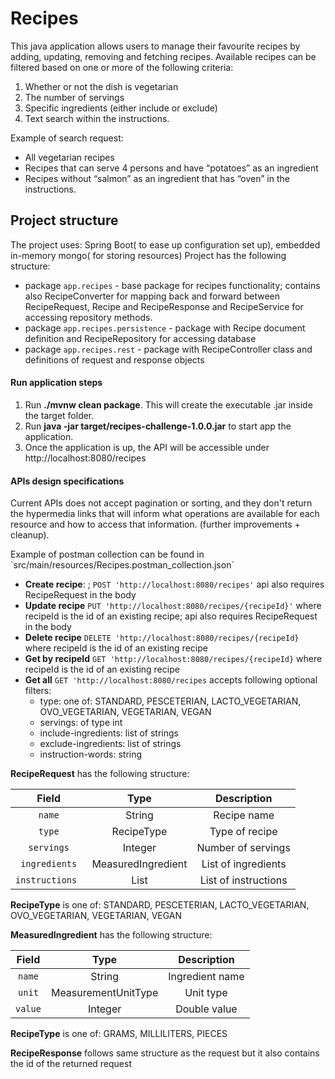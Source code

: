 # Recipes

This java application allows users to manage their favourite recipes by adding, updating, removing and fetching recipes.
Available recipes can be filtered based on one or more of the following criteria:

1. Whether or not the dish is vegetarian
2. The number of servings
3. Specific ingredients (either include or exclude)
4. Text search within the instructions.

Example of search request:

* All vegetarian recipes
* Recipes that can serve 4 persons and have “potatoes” as an ingredient
* Recipes without “salmon” as an ingredient that has “oven” in the instructions.

## Project structure

The project uses: Spring Boot( to ease up configuration set up), embedded in-memory mongo( for storing resources)
Project has the following structure:

* package `app.recipes` - base package for recipes functionality; contains also RecipeConverter for mapping back and
  forward between RecipeRequest, Recipe and RecipeResponse and RecipeService for accessing repository methods.
* package `app.recipes.persistence` - package with Recipe document definition and RecipeRepository for accessing
  database
* package `app.recipes.rest` - package with RecipeController class and definitions of request and response objects

#### Run application steps

1. Run **./mvnw clean package**. This will create the executable .jar inside the target folder.
2. Run **java -jar target/recipes-challenge-1.0.0.jar** to start app the application.
3. Once the application is up, the API will be accessible under http://localhost:8080/recipes

#### APIs design specifications

Current APIs does not accept pagination or sorting, and they don't return the hypermedia links that will inform what
operations are available for each resource and how to access that information. (further improvements + cleanup).
<p>
Example of postman collection can be found in `src/main/resources/Recipes.postman_collection.json`

* **Create recipe**: ;
  `POST 'http://localhost:8080/recipes'` api also requires RecipeRequest in the body
* **Update recipe**
  `PUT 'http://localhost:8080/recipes/{recipeId}'` where recipeId is the id of an existing recipe; api also requires
  RecipeRequest in the body
* **Delete recipe**
  `DELETE 'http://localhost:8080/recipes/{recipeId}` where recipeId is the id of an existing recipe
* **Get by recipeId**
  `GET 'http://localhost:8080/recipes/{recipeId}` where recipeId is the id of an existing recipe
* **Get all**
  `GET 'http://localhost:8080/recipes` accepts following optional filters:
    * type: one of: STANDARD, PESCETERIAN, LACTO_VEGETARIAN, OVO_VEGETARIAN, VEGETARIAN, VEGAN
    * servings: of type int
    * include-ingredients: list of strings
    * exclude-ingredients: list of strings
    * instruction-words: string

**RecipeRequest** has the following structure:

|      Field      |        Type        |     Description      |
|:---------------:|:------------------:|:--------------------:|
|     `name`      |       String       |     Recipe name      |
|     `type`      |     RecipeType     |    Type of recipe    |
|   `servings`    |      Integer       |  Number of servings  |
|  `ingredients`  | MeasuredIngredient | List of ingredients  |
| `instructions ` |    List<String>    | List of instructions |

**RecipeType** is one of:   STANDARD, PESCETERIAN, LACTO_VEGETARIAN, OVO_VEGETARIAN, VEGETARIAN, VEGAN

**MeasuredIngredient** has the following structure:

|      Field      |             Type              |       Description       |
|:---------------:|:-----------------------------:|:-----------------------:|
|     `name`      |            String             |  Ingredient name        |
|     `unit`      |      MeasurementUnitType      |        Unit type        |
|    `value`      |            Integer            |      Double value       |

**RecipeType** is one of:  GRAMS, MILLILITERS, PIECES

**RecipeResponse** follows same structure as the request but it also contains the id of the returned request